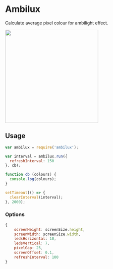# Ambilux

Calculate average pixel colour for ambilight effect.

<img src="http://i.imgur.com/H7b5Miy.jpg" width="300px">

## Usage

```js
var ambilux = require('ambilux');

var interval = ambilux.run({
  refreshInterval: 150
}, cb);

function cb (colours) {
  console.log(colours);
}

setTimeout(() => {
  clearInterval(interval);
}, 2000);
```

### Options

```js
{
	screenHeight: screenSize.height,
	screenWidth: screenSize.width,
	ledsHorizontal: 10,
	ledsVertical: 7,
	pixelGap: 25,
	screenOffset: 0.1,
	refreshInterval: 100
}
```
